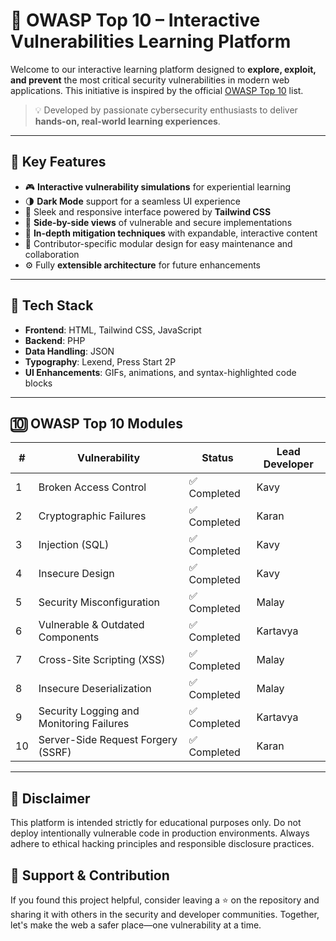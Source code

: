 # 🔐 OWASP Top 10 – Interactive Vulnerabilities Learning Platform

Welcome to our interactive learning platform designed to **explore, exploit, and prevent** the most critical security vulnerabilities in modern web applications. This initiative is inspired by the official [OWASP Top 10](https://owasp.org/www-project-top-ten/) list.

> 💡 Developed by passionate cybersecurity enthusiasts to deliver **hands-on, real-world learning experiences**.

---

## 🚀 Key Features

- 🎮 **Interactive vulnerability simulations** for experiential learning
- 🌗 **Dark Mode** support for a seamless UI experience
- 🎨 Sleek and responsive interface powered by **Tailwind CSS**
- 🔄 **Side-by-side views** of vulnerable and secure implementations
- 🧠 **In-depth mitigation techniques** with expandable, interactive content
- 📁 Contributor-specific modular design for easy maintenance and collaboration
- ⚙️ Fully **extensible architecture** for future enhancements

---

## 🧩 Tech Stack

- **Frontend**: HTML, Tailwind CSS, JavaScript
- **Backend**: PHP
- **Data Handling**: JSON
- **Typography**: Lexend, Press Start 2P
- **UI Enhancements**: GIFs, animations, and syntax-highlighted code blocks

---

## 🔟 OWASP Top 10 Modules

| #   | Vulnerability                            | Status       | Lead Developer |
| --- | ---------------------------------------- | ------------ | -------------- |
| 1   | Broken Access Control                    | ✅ Completed | Kavy           |
| 2   | Cryptographic Failures                   | ✅ Completed | Karan          |
| 3   | Injection (SQL)                          | ✅ Completed | Kavy           |
| 4   | Insecure Design                          | ✅ Completed | Kavy           |
| 5   | Security Misconfiguration                | ✅ Completed | Malay          |
| 6   | Vulnerable & Outdated Components         | ✅ Completed | Kartavya       |
| 7   | Cross-Site Scripting (XSS)               | ✅ Completed | Malay          |
| 8   | Insecure Deserialization                 | ✅ Completed | Malay          |
| 9   | Security Logging and Monitoring Failures | ✅ Completed | Kartavya       |
| 10  | Server-Side Request Forgery (SSRF)       | ✅ Completed | Karan          |

---

## 📢 Disclaimer

This platform is intended strictly for educational purposes only.
Do not deploy intentionally vulnerable code in production environments.
Always adhere to ethical hacking principles and responsible disclosure practices.

## 🌟 Support & Contribution

If you found this project helpful, consider leaving a ⭐ on the repository and sharing it with others in the security and developer communities.
Together, let's make the web a safer place—one vulnerability at a time.